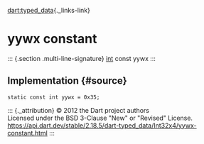[dart:typed\_data](../../dart-typed_data/dart-typed_data-library){._links-link}

yywx constant
=============

::: {.section .multi-line-signature}
[int](../../dart-core/int-class) const yywx
:::

Implementation {#source}
--------------

``` {.language-dart data-language="dart"}
static const int yywx = 0x35;
```

::: {._attribution}
© 2012 the Dart project authors\
Licensed under the BSD 3-Clause \"New\" or \"Revised\" License.\
<https://api.dart.dev/stable/2.18.5/dart-typed_data/Int32x4/yywx-constant.html>
:::
